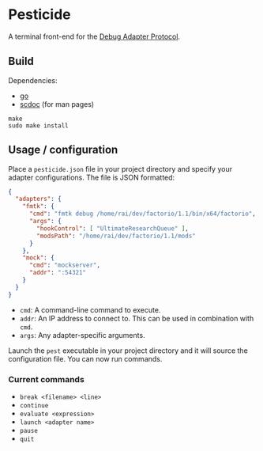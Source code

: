 # Pesticide

A terminal front-end for the [Debug Adapter Protocol](https://microsoft.github.io/debug-adapter-protocol/).

## Build

Dependencies:
- [go](https://golang.org)
- [scdoc](https://git.sr.ht/~sircmpwn/scdoc) (for man pages)

```
make
sudo make install
```

## Usage / configuration

Place a `pesticide.json` file in your project directory and specify your adapter configurations. The file is JSON formatted:

```json
{
  "adapters": {
    "fmtk": {
      "cmd": "fmtk debug /home/rai/dev/factorio/1.1/bin/x64/factorio",
      "args": {
        "hookControl": [ "UltimateResearchQueue" ],
        "modsPath": "/home/rai/dev/factorio/1.1/mods"
      }
    },
    "mock": {
      "cmd": "mockserver",
      "addr": ":54321"
    }
  }
}
```

- `cmd`: A command-line command to execute.
- `addr`: An IP address to connect to. This can be used in combination with `cmd`.
- `args`: Any adapter-specific arguments.

Launch the `pest` executable in your project directory and it will source the configuration file. You can now run commands.

### Current commands

- `break <filename> <line>`
- `continue`
- `evaluate <expression>`
- `launch <adapter name>`
- `pause`
- `quit`
